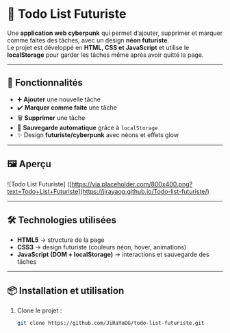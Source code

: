 # 📝 Todo List Futuriste

Une **application web cyberpunk** qui permet d’ajouter, supprimer et marquer comme faites des tâches, avec un design **néon futuriste**.  
Le projet est développé en **HTML, CSS et JavaScript** et utilise le **localStorage** pour garder les tâches même après avoir quitté la page.

---

## 🚀 Fonctionnalités

- ➕ **Ajouter** une nouvelle tâche  
- ✔️ **Marquer comme faite** une tâche  
- 🗑 **Supprimer** une tâche  
- 💾 **Sauvegarde automatique** grâce à `localStorage`  
- ✨ Design **futuriste/cyberpunk** avec néons et effets glow  

---

## 🖼 Aperçu

![Todo List Futuriste] ([https://via.placeholder.com/800x400.png?text=Todo+List+Futuriste](https://jirayaog.github.io/Todo-list-futuriste/)

---

## 🛠 Technologies utilisées

- **HTML5** → structure de la page  
- **CSS3** → design futuriste (couleurs néon, hover, animations)  
- **JavaScript (DOM + localStorage)** → interactions et sauvegarde des tâches  

---

## 📦 Installation et utilisation

1. Clone le projet :  
   ```bash
   git clone https://github.com/JiRaYaOG/todo-list-futuriste.git
